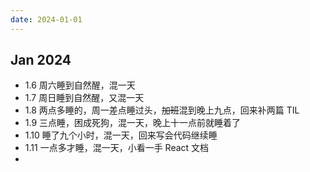 ```yaml
---
date: 2024-01-01
---
```


## Jan 2024

- 1.6 周六睡到自然醒，混一天
- 1.7 周日睡到自然醒，又混一天
- 1.8 两点多睡的，周一差点睡过头，~~加班~~混到晚上九点，回来补两篇 TIL
- 1.9 三点睡，困成死狗，混一天，晚上十一点前就睡着了
- 1.10 睡了九个小时，混一天，回来写会代码继续睡
- 1.11 一点多才睡，混一天，小看一手 React 文档
- 